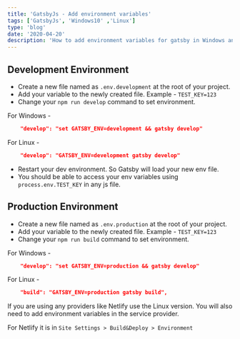 ```yaml
---
title: 'GatsbyJs - Add environment variables'
tags: ['GatsbyJs', 'Windows10' ,'Linux']
type: 'blog'
date: '2020-04-20'
description: 'How to add environment variables for gatsby in Windows and Linux'
---
```

## Development Environment
* Create a new file named as `.env.development` at the root of your project.
* Add your variable to the newly created file. Example - `TEST_KEY=123`
* Change your `npm run develop` command to set environment.

For Windows -
```json
    "develop": "set GATSBY_ENV=development && gatsby develop"
```
For Linux -
```json
    "develop": "GATSBY_ENV=development gatsby develop"
```
* Restart your dev environment. So Gatsby will load your new env file.
* You should be able to access your env variables using `process.env.TEST_KEY` in any js file.

## Production Environment
* Create a new file named as `.env.production` at the root of your project.
* Add your variable to the newly created file. Example - `TEST_KEY=123`
* Change your `npm run build` command to set environment.

For Windows -
```json
    "develop": "set GATSBY_ENV=production && gatsby develop"
```
For Linux -
```json
    "build": "GATSBY_ENV=production gatsby build",
```

If you are using any providers like Netlify use the Linux version. You will also need to add environment variables in the service provider.

For Netlify it is in `Site Settings > Build&Deploy > Environment`
